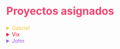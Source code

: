 # <span style="color:#f2446f">Proyectos asignados</span>

<details>
<summary style="color:#f2c644">Gabriel</summary>

- Temperatura
- Luminosidad
- Proximidad
</details>

<details>
<summary style="color:crimson">Vix</summary>

- Giroscopio
- Humedad
- Presión
</details>

<details>
<summary style="color:#9c59e3">John</summary>

- Rotación
- Gravedad
- Acelerómetro
</details>
